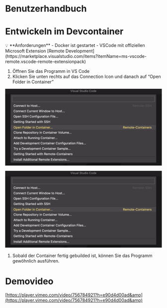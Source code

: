 # Benutzerhandbuch

# Entwickeln im Devcontainer

<aside>
💡 **Anforderungen**
- Docker ist gestartet
- VSCode mit offiziellen Microsoft Extension [Remote Development](https://marketplace.visualstudio.com/items?itemName=ms-vscode-remote.vscode-remote-extensionpack)

</aside>

1. Öffnen Sie das Programm in VS Code
2. Klicken Sie unten rechts auf das Connection Icon und danach auf “Open Folder in Container”

![Screenshot 2022-10-04 at 14.26.06.png](images/Screenshot_2022-10-04_at_14.55.29.png)

![Screenshot 2022-10-04 at 14.55.29.png](images/Screenshot_2022-10-04_at_14.55.29.png)

1. Sobald der Container fertig gebuilded ist, können Sie das Programm gewöhnlich ausführen.

# Demovideo

[https://player.vimeo.com/video/756784921?h=e90d4d00ad&amp](https://player.vimeo.com/video/756784921?h=e90d4d00ad&amp)